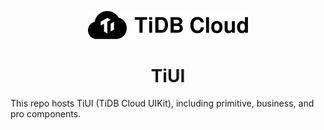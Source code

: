 <p align="center">
  <a href="https://tidbcloud.com" target="_blank"><img src="media/tidbcloud-logo.svg" width="256" alt="TiDB Cloud Logo" /></a>
</p>
<h1 align="center">TiUI</h1>

This repo hosts TiUI (TiDB Cloud UIKit), including primitive, business, and pro components.

